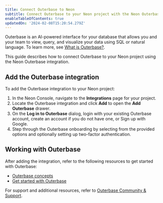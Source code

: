 ```yaml
---
title: Connect Outerbase to Neon
subtitle: Connect Outerbase to your Neon project with the Neon Outerbase integration 
enableTableOfContents: true
updatedOn: '2024-02-08T15:20:54.279Z'
---
```


Outerbase is an AI-powered interface for your database that allows you and your team to view, query, and visualize your data using SQL or natural language. To learn more, see [What is Outerbase?](https://docs.outerbase.com/introduction/what-is-outerbase).

This guide describes how to connect Outerbase to your Neon project using the Neon Outerbase integration.

## Add the Outerbase integration

To add the Outerbase integration to your Neon project:

1. In the Neon Console, navigate to the **Integrations** page for your project.
2. Locate the Outerbase integration and click **Add** to open the **Add Outerbase** drawer. 
3. On the **Log in to Outerbase** dialog, login with your existing Outerbase account, create an account if you do not have one, or Sign up with Google.
4. Step through the Outerbase onboarding by selecting from the provided options and optionally setting up two-factor authentication.

## Working with Outerbase

After adding the integration, refer to the following resources to get started with Outerbase:

- [Outerbase concepts](https://docs.outerbase.com/introduction/concepts)
- [Get started with Outerbase](https://docs.outerbase.com/introduction/get-started)

For support and additional resources, refer to [Outerbase Community & Support](https://docs.outerbase.com/introduction/community-support).
